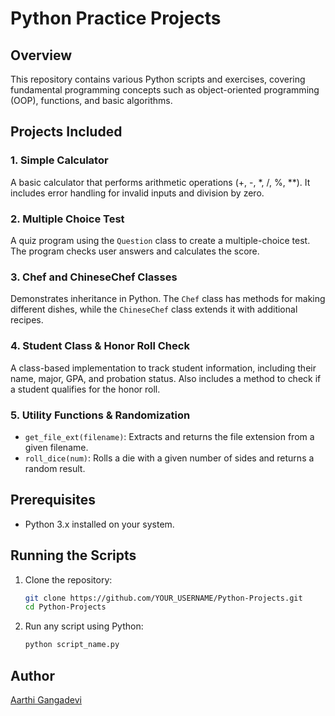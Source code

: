 # Python Practice Projects

## Overview
This repository contains various Python scripts and exercises, covering fundamental programming concepts such as object-oriented programming (OOP), functions, and basic algorithms.

## Projects Included

### 1. Simple Calculator
A basic calculator that performs arithmetic operations (+, -, *, /, %, **). It includes error handling for invalid inputs and division by zero.

### 2. Multiple Choice Test
A quiz program using the `Question` class to create a multiple-choice test. The program checks user answers and calculates the score.

### 3. Chef and ChineseChef Classes
Demonstrates inheritance in Python. The `Chef` class has methods for making different dishes, while the `ChineseChef` class extends it with additional recipes.

### 4. Student Class & Honor Roll Check
A class-based implementation to track student information, including their name, major, GPA, and probation status. Also includes a method to check if a student qualifies for the honor roll.

### 5. Utility Functions & Randomization
- `get_file_ext(filename)`: Extracts and returns the file extension from a given filename.
- `roll_dice(num)`: Rolls a die with a given number of sides and returns a random result.

## Prerequisites
- Python 3.x installed on your system.

## Running the Scripts
1. Clone the repository:
   ```bash
   git clone https://github.com/YOUR_USERNAME/Python-Projects.git
   cd Python-Projects
   ```
2. Run any script using Python:
   ```bash
   python script_name.py
   ```

## Author
[Aarthi Gangadevi](https://github.com/YOUR_USERNAME)

